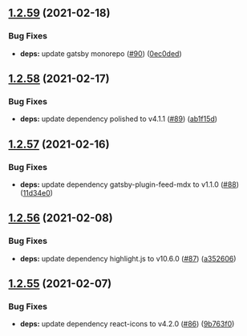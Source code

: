 ## [1.2.59](https://github.com/dds/bosabosa.org/compare/v1.2.58...v1.2.59) (2021-02-18)


### Bug Fixes

* **deps:** update gatsby monorepo ([#90](https://github.com/dds/bosabosa.org/issues/90)) ([0ec0ded](https://github.com/dds/bosabosa.org/commit/0ec0dedffb9fe5d734b90dc8f1e6506c39f9b667))



## [1.2.58](https://github.com/dds/bosabosa.org/compare/v1.2.57...v1.2.58) (2021-02-17)


### Bug Fixes

* **deps:** update dependency polished to v4.1.1 ([#89](https://github.com/dds/bosabosa.org/issues/89)) ([ab1f15d](https://github.com/dds/bosabosa.org/commit/ab1f15d3e3d20c4d7bef9482cf8a9b0d085f8fb8))



## [1.2.57](https://github.com/dds/bosabosa.org/compare/v1.2.56...v1.2.57) (2021-02-16)


### Bug Fixes

* **deps:** update dependency gatsby-plugin-feed-mdx to v1.1.0 ([#88](https://github.com/dds/bosabosa.org/issues/88)) ([11d34e0](https://github.com/dds/bosabosa.org/commit/11d34e045c1b9714bddfd012a9008fcb3258fa71))



## [1.2.56](https://github.com/dds/bosabosa.org/compare/v1.2.55...v1.2.56) (2021-02-08)


### Bug Fixes

* **deps:** update dependency highlight.js to v10.6.0 ([#87](https://github.com/dds/bosabosa.org/issues/87)) ([a352606](https://github.com/dds/bosabosa.org/commit/a35260694106adebc8688ba14454b227c8677bdc))



## [1.2.55](https://github.com/dds/bosabosa.org/compare/v1.2.54...v1.2.55) (2021-02-07)


### Bug Fixes

* **deps:** update dependency react-icons to v4.2.0 ([#86](https://github.com/dds/bosabosa.org/issues/86)) ([9b763f0](https://github.com/dds/bosabosa.org/commit/9b763f023b4af349e7dd239042722c6aa814cfaf))



